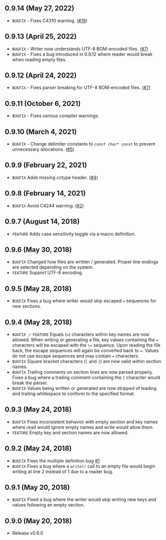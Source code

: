 ## 0.9.14 (May 27, 2022)
- `BUGFIX` - Fixes C4310 warning. ([#19](https://github.com/pulzed/mINI/issues/19))

## 0.9.13 (April 25, 2022)
- `BUGFIX` - Writer now understands UTF-8 BOM-encoded files. ([#7](https://github.com/pulzed/mINI/issues/17))
- `BUGFIX` - Fixes a bug introduced in 0.9.12 where reader would break when reading empty files.

## 0.9.12 (April 24, 2022)
- `BUGFIX` - Fixes parser breaking for UTF-8 BOM-encoded files. ([#7](https://github.com/pulzed/mINI/issues/17))

## 0.9.11 (October 6, 2021)
- `BUGFIX` - Fixes various compiler warnings.

## 0.9.10 (March 4, 2021)
- `BUGFIX` - Change delimiter constants to `const char* const` to prevent unnecessary allocations. ([#5](https://github.com/pulzed/mINI/issues/5))

## 0.9.9 (February 22, 2021)
- `BUGFIX` Adds missing cctype header. ([#4](https://github.com/pulzed/mINI/pull/4))

## 0.9.8 (February 14, 2021)
- `BUGFIX` Avoid C4244 warning. ([#2](https://github.com/pulzed/mINI/pull/2))

## 0.9.7 (August 14, 2018)
- `FEATURE` Adds case sensitivity toggle via a macro definition.

## 0.9.6 (May 30, 2018)
- `BUGFIX` Changed how files are written / generated. Proper line endings are selected depending on the system.
- `FEATURE` Support UTF-8 encoding.

## 0.9.5 (May 28, 2018)
- `BUGFIX` Fixes a bug where writer would skip escaped `=` sequences for new sections.

## 0.9.4 (May 28, 2018)
- `BUGFIX / FEATURE` Equals (`=`) characters within key names are now allowed. When writing or generating a file, key values containing the `=` characters will be escaped with the `\=` sequence. Upon reading the file back, the escape sequences will again be converted back to `=`. Values do not use escape sequences and may contain `=` characters.
- `BUGFIX` Square bracket characters (`[` and `]`) are now valid within section names.
- `BUGFIX` Trailing comments on section lines are now parsed properly. Fixes a bug where a trailing comment containing the `]` character would break the parser.
- `BUGFIX` Values being written or generated are now stripped of leading and trailing whitespace to conform to the specified format.

## 0.9.3 (May 24, 2018)
- `BUGFIX` Fixes inconsistent behavior with empty section and key names where read would ignore empty names and write would allow them.
- `FEATURE` Empty key and section names are now allowed.

## 0.9.2 (May 24, 2018)
- `BUGFIX` Fixes the multiple definition bug [#1](/../../issues/1)
- `BUGFIX` Fixes a bug where a `write()` call to an empty file would begin writing at line 2 instead of 1 due to a reader bug.

## 0.9.1 (May 20, 2018)
- `BUGFIX` Fixed a bug where the writer would skip writing new keys and values following an empty section.

## 0.9.0 (May 20, 2018)
- Release v0.9.0
